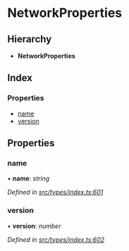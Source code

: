 # NetworkProperties

## Hierarchy

* **NetworkProperties**

## Index

### Properties

* [name](networkproperties.md#name)
* [version](networkproperties.md#version)

## Properties

### name

• **name**: _string_

_Defined in_ [_src/types/index.ts:601_](https://github.com/PolymathNetwork/polymesh-sdk/blob/56921667/src/types/index.ts#L601)

### version

• **version**: _number_

_Defined in_ [_src/types/index.ts:602_](https://github.com/PolymathNetwork/polymesh-sdk/blob/56921667/src/types/index.ts#L602)

